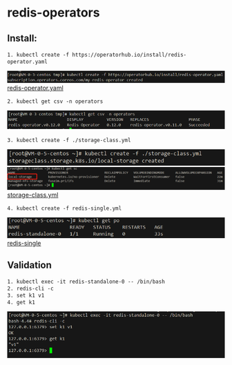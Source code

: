 # redis-operators

## Install:


```text
1. kubectl create -f https://operatorhub.io/install/redis-operator.yaml
```
![img](img/redis-operators.png)
[redis-operator.yaml](yml/redis-operator.yaml)

```text
2. kubectl get csv -n operators
```
![img](img/csv.png)

```text
3. kubectl create -f ./storage-class.yml
```
![img](img/storage.png)
![img](img/storage2.png)
[storage-class.yml](yml/storage-class.yml)

```text
4. kubectl create -f redis-single.yml
```
![img](img/redis-po.png)
[redis-single](yml/redis-single.yml)

## Validation
```text
1. kubectl exec -it redis-standalone-0 -- /bin/bash
2. redis-cli -c
3. set k1 v1
4. get k1
```
![img](img/exec-redis.png)



